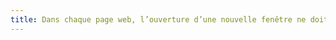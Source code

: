 ```yaml
---
title: Dans chaque page web, l’ouverture d’une nouvelle fenêtre ne doit pas être déclenchée sans action de l’utilisateur. Cette règle est-elle respectée ?
---
```


